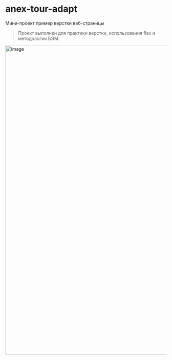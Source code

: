 # anex-tour-adapt
Мини-проект пример верстки веб-страницы
>Проект выполнен для практики верстки, использования flex и методологии БЭМ.
<img width="1919" height="966" alt="image" src="https://github.com/user-attachments/assets/d296a795-9385-45d5-96d9-119571cb8586" />
